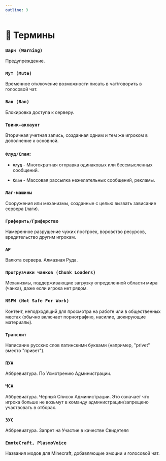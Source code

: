 ```yaml
---
outline: 3
---
```


# 📜 Термины

### **`Варн (Warning)`** 
Предупреждение.


 
### **`Мут (Mute)`** 
Временное отключение возможности писать в чат/говорить в голосовой чат.


 
### **`Бан (Ban)`**
Блокировка доступа к серверу.


 
### **`Твинк-аккаунт`** 
Вторичная учетная запись, созданная одним и тем же игроком в дополнение к основной.


 
### **`Флуд/Спам`**:

- **`Флуд`** - Многократная отправка одинаковых или бессмысленных сообщений.
* **`Спам`** - Массовая рассылка нежелательных сообщений, рекламы.


 
### **`Лаг-машины`** 
Сооружения или механизмы, созданные с целью вызвать зависание сервера (лаги).


 
### **`Гриферить/Гриферство`** 
Намеренное разрушение чужих построек, воровство ресурсов, вредительство другим игрокам.


 
### **`АР`** 
Валюта сервера. Алмазная Руда.


 
### **`Прогрузчики чанков (Chunk Loaders)`** 
Механизмы, поддерживающие загрузку определенной области мира (чанка), даже если игрока нет рядом.


 
### **`NSFW (Not Safe For Work)`** 
Контент, неподходящий для просмотра на работе или в общественных местах (обычно включает порнографию, насилие, шокирующие материалы).


 
### **`Транслит`** 
Написание русских слов латинскими буквами (например, "privet" вместо "привет").


 
### **`ПУА`** 
Аббревиатура. По Усмотрению Администрации.


 
### **`ЧСА`** 
Аббревиатура. Чёрный Список Администрации. Это означает что игрока больше не возьмут в команду администрации/запрещено участвовать в отборах.


### **`ЗУС`**
Аббревиатура. Запрет на Участие в качестве Свидетеля 
 
 
### **`EmoteCraft, PlasmoVoice`** 
Названия модов для Minecraft, добавляющие эмоции и голосовой чат.

